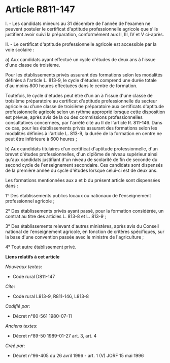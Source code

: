 # Article R811-147

I. - Les candidats mineurs au 31 décembre de l'année de l'examen ne peuvent postuler le certificat d'aptitude professionnelle
agricole que s'ils justifient avoir suivi la préparation, conformément aux II, III, IV et V ci-après.

II. - Le certificat d'aptitude professionnelle agricole est accessible par la voie scolaire :

a) Aux candidats ayant effectué un cycle d'études de deux ans à l'issue d'une classe de troisième.

Pour les établissements privés assurant des formations selon les modalités définies à l'article L. 813-9, le cycle d'études
comprend une durée totale d'au moins 800 heures effectuées dans le centre de formation.

Toutefois, le cycle d'études peut être d'un an à l'issue d'une classe de troisième préparatoire au certificat d'aptitude
professionnelle du secteur agricole ou d'une classe de troisième préparatoire aux certificats d'aptitude professionnelle
agricole selon un rythme approprié lorsque cette disposition est prévue, après avis de la ou des commissions professionnelles
consultatives concernées, par l'arrêté cité au II de l'article R. 811-146. Dans ce cas, pour les établissements privés
assurant des formations selon les modalités définies à l'article L. 813-9, la durée de la formation en centre ne peut être
inférieure à 600 heures ;

b) Aux candidats titulaires d'un certificat d'aptitude professionnelle, d'un brevet d'études professionnelles, d'un diplôme
de niveau supérieur ainsi qu'aux candidats justifiant d'un niveau de scolarité de fin de seconde du second cycle de
l'enseignement secondaire. Ces candidats sont dispensés de la première année du cycle d'études lorsque celui-ci est de deux
ans.

Les formations mentionnées aux a et b du présent article sont dispensées dans :

1° Des établissements publics locaux ou nationaux de l'enseignement professionnel agricole ;

2° Des établissements privés ayant passé, pour la formation considérée, un contrat au titre des articles L. 813-8 et L.
813-9 ;

3° Des établissements relevant d'autres ministères, après avis du Conseil national de l'enseignement agricole, en fonction de
critères spécifiques, sur la base d'une convention passée avec le ministre de l'agriculture ;

4° Tout autre établissement privé.

**Liens relatifs à cet article**

_Nouveaux textes_:

  - Code rural D811-147

_Cite_:

  - Code rural L813-9, R811-146, L813-8

_Codifié par_:

  - Décret n°80-561 1980-07-11

_Anciens textes_:

  - Décret n°89-50 1989-01-27 art. 3, art. 4

_Créé par_:

  - Décret n°96-405 du 26 avril 1996 - art. 1 (V) JORF 15 mai 1996
